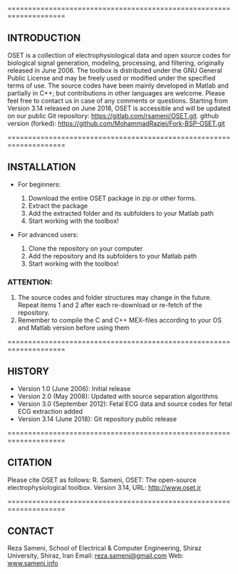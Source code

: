 ====================================================================

## INTRODUCTION

OSET is a collection of electrophysiological data and open source codes for biological signal generation, modeling, processing, and filtering, originally released in June 2006. The toolbox is distributed under the GNU General Public License and may be freely used or modified under the specified terms of use. The source codes have been mainly developed in Matlab and partially in C++; but contributions in other languages are welcome. Please feel free to contact us in case of any comments or questions.
Starting from Version 3.14 released on June 2018, OSET is accessible and will be updated on our public Git repository: https://gitlab.com/rsameni/OSET.git.
github version (forked): https://github.com/MohammadRaziei/Fork-BSP-OSET.git

====================================================================

## INSTALLATION

* For beginners:
    1. Download the entire OSET package in zip or other forms.
    2. Extract the package
    3. Add the extracted folder and its subfolders to your Matlab path
    4. Start working with the toolbox!

* For advanced users:
    1. Clone the repository on your computer
    2. Add the repository and its subfolders to your Matlab path
    3. Start working with the toolbox!

### ATTENTION:
1. The source codes and folder structures may change in the future. Repeat items 1 and 2 after each re-download or re-fetch of the repository.
2. Remember to compile the C and C++ MEX-files according to your OS and Matlab version before using them

====================================================================

## HISTORY

* Version 1.0 (June 2006): Initial release
* Version 2.0 (May 2008): Updated with source separation algorithms
* Version 3.0 (September 2012): Fetal ECG data and source codes for fetal ECG extraction added
* Version 3.14 (June 2018): Git repository public release

====================================================================
## CITATION
Please cite OSET as follows: R. Sameni, OSET: The open-source electrophysiological toolbox. Version 3.14, URL: http://www.oset.ir

====================================================================
## CONTACT
Reza Sameni,
School of Electrical & Computer Engineering, Shiraz University, Shiraz, Iran
Email: reza.sameni@gmail.com
Web: www.sameni.info